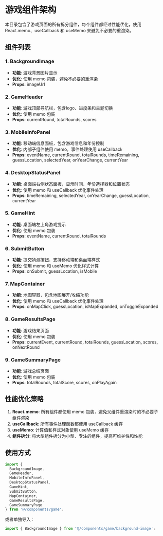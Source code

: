 # 游戏组件架构

本目录包含了游戏页面的所有拆分组件，每个组件都经过性能优化，使用 React.memo、useCallback 和 useMemo 来避免不必要的重渲染。

## 组件列表

### 1. BackgroundImage
- **功能**: 游戏背景图片显示
- **优化**: 使用 memo 包装，避免不必要的重渲染
- **Props**: imageUrl

### 2. GameHeader
- **功能**: 游戏顶部导航栏，包含logo、进度条和主题切换
- **优化**: 使用 memo 包装
- **Props**: currentRound, totalRounds, scores

### 3. MobileInfoPanel
- **功能**: 移动端信息面板，包含游戏信息和年份控制
- **优化**: 内部子组件使用 memo，事件处理使用 useCallback
- **Props**: eventName, currentRound, totalRounds, timeRemaining, guessLocation, selectedYear, onYearChange, currentYear

### 4. DesktopStatusPanel
- **功能**: 桌面端右侧状态面板，显示时间、年份选择器和位置状态
- **优化**: 使用 memo 和 useCallback 优化事件处理
- **Props**: timeRemaining, selectedYear, onYearChange, guessLocation, currentYear

### 5. GameHint
- **功能**: 桌面端左上角游戏提示
- **优化**: 使用 memo 包装
- **Props**: eventName, currentRound, totalRounds

### 6. SubmitButton
- **功能**: 提交猜测按钮，支持移动端和桌面端样式
- **优化**: 使用 memo 和 useMemo 优化样式计算
- **Props**: onSubmit, guessLocation, isMobile

### 7. MapContainer
- **功能**: 地图容器，包含地图展开/收缩功能
- **优化**: 使用 memo 和 useCallback 优化事件处理
- **Props**: onMapClick, guessLocation, isMapExpanded, onToggleExpanded

### 8. GameResultsPage
- **功能**: 游戏结果页面
- **优化**: 使用 memo 包装
- **Props**: currentEvent, currentRound, totalRounds, guessLocation, scores, onNextRound

### 9. GameSummaryPage
- **功能**: 游戏总结页面
- **优化**: 使用 memo 包装
- **Props**: totalRounds, totalScore, scores, onPlayAgain

## 性能优化策略

1. **React.memo**: 所有组件都使用 memo 包装，避免父组件重渲染时的不必要子组件渲染
2. **useCallback**: 所有事件处理函数都使用 useCallback 缓存
3. **useMemo**: 计算值和样式对象使用 useMemo 缓存
4. **组件拆分**: 将大型组件拆分为小型、专注的组件，提高可维护性和性能

## 使用方式

```typescript
import {
  BackgroundImage,
  GameHeader,
  MobileInfoPanel,
  DesktopStatusPanel,
  GameHint,
  SubmitButton,
  MapContainer,
  GameResultsPage,
  GameSummaryPage
} from '@/components/game';
```

或者单独导入：

```typescript
import { BackgroundImage } from '@/components/game/background-image';